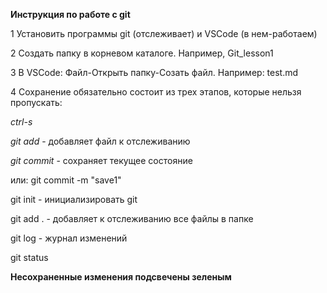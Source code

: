 **Инструкция по работе с git**

1 Установить программы git (отслеживает) и VSCode (в нем-работаем)

2 Создать папку в корневом каталоге. Например, Git_lesson1

3 В VSCode: Файл-Открыть папку-Созать файл. Например: test.md

4 Сохранение обязательно состоит из трех этапов, которые нельзя пропускать:

*ctrl-s*

*git add* - добавляет файл к отслеживанию

*git commit* - сохраняет текущее состояние

или: git commit -m "save1"

git init - инициализировать git

git add . - добавляет к отслеживанию все файлы в папке

git log - журнал изменений

git status

**Несохраненные изменения подсвечены зеленым**


